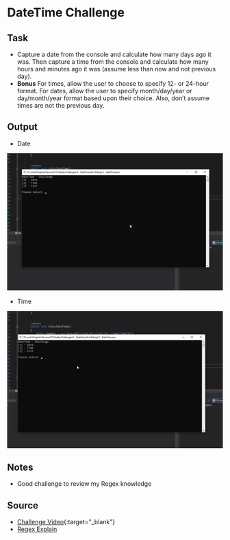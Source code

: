 # DateTime Challenge

## Task
- Capture a date from the console and calculate how many days ago it was. Then capture a time from the console and calculate how many hours and minutes ago it was (assume less than now and not previous day). 
- **Bonus** For times, allow the user to choose to specify 12- or 24-hour format. For dates, allow the user to specify month/day/year or day/month/year format based upon their choice. Also, don’t assume times are not the previous day.

## Output

- Date 

![Date Output](./output1.gif)

- Time

![Time Output](./output2.gif)

## Notes

- Good challenge to review my Regex knowledge

## Source

- [Challenge Video](https://www.youtube.com/watch?v=vMHh35slMeE&list=PLLWMQd6PeGY1VcJGocm1wwtFCZUrh2sc9&index=6){:target="_blank"}
- [Regex Explain](http://rick.measham.id.au/paste/explain.pl?regex=%5E%28%5Cd%7B1%2C2%7D%29-%28%5Cd%7B1%2C2%7D%29-%28%5Cd%7B1%2C4%7D%29%24)
